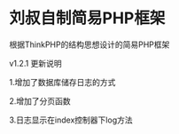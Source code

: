 # 刘叔自制简易PHP框架

根据ThinkPHP的结构思想设计的简易PHP框架

v1.2.1 更新说明

1.增加了数据库储存日志的方式

2.增加了分页函数

3.日志显示在index控制器下log方法

